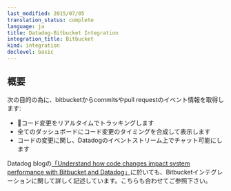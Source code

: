 ```yaml
---
last_modified: 2015/07/05
translation_status: complete
language: ja
title: Datadog-Bitbucket Integration
integration_title: Bitbucket
kind: integration
doclevel: basic
---
```

<!--
### Overview
 -->

## 概要



<!-- Capture commits and pull requests events directly from your bitbucket to:

- Keep track of code changes in real time
- Add code change markers on all of your dashboards
- Discuss code changes with your team -->

次の目的の為に、bitbucketからcommitsやpull requestのイベント情報を取得します:

- コード変更をリアルタイムでトラッキングします
- 全てのダッシュボードにコード変更のタイミングを合成して表示します
- コードの変更に関し、Datadogのイベントストリーム上でチャット可能にします


<!-- We've written extensively about the Bitbuck integration on our [blog](https://www.datadoghq.com/blog/understand-code-changes-impact-system-performance-bitbucket-datadog/). -->

Datadog blogの[「Understand how code changes impact system performance with Bitbucket and Datadog」](https://www.datadoghq.com/blog/understand-code-changes-impact-system-performance-bitbucket-datadog/)に於いても、Bitbucketインテグレーションに関して詳しく記述しています。こちらも合わせてご参照下さい。
